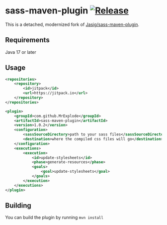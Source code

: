 # sass-maven-plugin [![Release](https://jitpack.io/v/MrExplode/sass-maven-plugin.svg)](https://jitpack.io/#MrExplode/sass-maven-plugin)

This is a detached, modernized fork of [Jasig/sass-maven-plugin](https://github.com/Jasig/sass-maven-plugin).

## Requirements
Java 17 or later

## Usage
```xml
<repositories>
    <repository>
        <id>jitpack</id>
        <url>https://jitpack.io</url>
    </repository>
</repositories>
```
```xml
<plugin>
    <groupId>com.github.MrExplode</groupId>
    <artifactId>sass-maven-plugin</artifactId>
    <version>1.0.2</version>
    <configuration>
        <sassSourceDirectory>path to your sass files</sassSourceDirectory>
        <destination>where the compiled css files will go</destination>
    </configuration>
    <executions>
        <execution>
            <id>update-stylesheets</id>
            <phase>generate-resources</phase>
            <goals>
                <goal>update-stylesheets</goal>
            </goals>
        </execution>
    </executions>
</plugin>
```

## Building
You can build the plugin by running `mvn install`